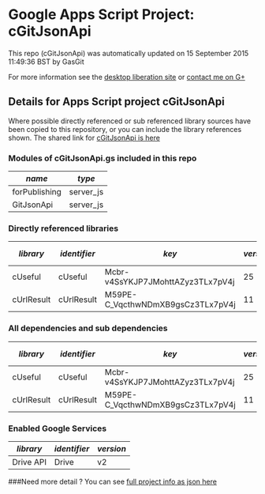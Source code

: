 # Google Apps Script Project: cGitJsonApi
This repo (cGitJsonApi) was automatically updated on 15 September 2015 11:49:36 BST by GasGit

For more information see the [desktop liberation site](http://ramblings.mcpher.com/Home/excelquirks/drivesdk/gettinggithubready "desktop liberation") or [contact me on G+](https://plus.google.com/+BruceMcpherson "Bruce McPherson - GDE")
## Details for Apps Script project cGitJsonApi
Where possible directly referenced or sub referenced library sources have been copied to this repository, or you can include the library references shown. 
The shared link for [cGitJsonApi is here](https://script.google.com/d/1_4RfsIW57fdzWh7T38O9IfGdTRgYbOSyC5PvsOm3a4GU1sxllw8blEUl/edit?usp=sharing "open in the GAS IDE")

### Modules of cGitJsonApi.gs included in this repo
*name*|*type*
--- | --- 
forPublishing| server_js
GitJsonApi| server_js
### Directly referenced libraries
*library*|*identifier*|*key*|*version*|*dev mode*|*source*|
--- | --- | --- | --- | --- | --- 
cUseful| cUseful|Mcbr-v4SsYKJP7JMohttAZyz3TLx7pV4j|25|no|[here](libraries/cUseful "library source")
cUrlResult| cUrlResult|M59PE-C_VqcthwNDmXB9gsCz3TLx7pV4j|11|no|[here](libraries/cUrlResult "library source")
### All dependencies and sub dependencies
*library*|*identifier*|*key*|*version*|*dev mode*|*source*|
--- | --- | --- | --- | --- | --- 
cUseful| cUseful|Mcbr-v4SsYKJP7JMohttAZyz3TLx7pV4j|25|no|[here](libraries/cUseful "library source")
cUrlResult| cUrlResult|M59PE-C_VqcthwNDmXB9gsCz3TLx7pV4j|11|no|[here](libraries/cUrlResult "library source")
### Enabled Google Services
*library*|*identifier*|*version*
--- | --- | --- 
Drive API| Drive|v2
###Need more detail ?
You can see [full project info as json here](info.json)
